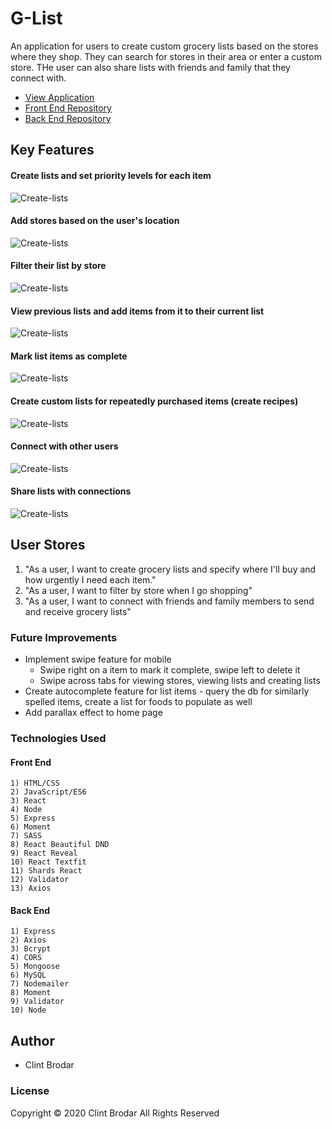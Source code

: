 # G-List
An application for users to create custom grocery lists based on the stores where they shop.  They can search for stores in their area or enter a custom store.  THe user can also share lists with friends and family that they connect with.

* [View Application](https://g-list-cb.herokuapp.com/)
* [Front End Repository](https://github.com/CB721/grocery-list-front)
* [Back End Repository](https://github.com/CB721/grocery-list-back)

## Key Features
#### Create lists and set priority levels for each item
![Create-lists](src/assets/Images/walkthrough_gifs/create-list-mobile.gif)
#### Add stores based on the user's location
![Create-lists](src/assets/Images/walkthrough_gifs/add-store-mobile.gif)
#### Filter their list by store
![Create-lists](src/assets/Images/walkthrough_gifs/filter-by-store-mobile.gif)
#### View previous lists and add items from it to their current list
![Create-lists](src/assets/Images/walkthrough_gifs/previous-list-mobile.gif)
#### Mark list items as complete
![Create-lists](src/assets/Images/walkthrough_gifs/update-item-mobile.gif)
#### Create custom lists for repeatedly purchased items (create recipes)
![Create-lists](src/assets/Images/walkthrough_gifs/recipes-mobile.gif)
#### Connect with other users
![Create-lists](src/assets/Images/walkthrough_gifs/send-receive-request-mobile.gif)
#### Share lists with connections
![Create-lists](src/assets/Images/walkthrough_gifs/send-receive-list-mobile.gif)

## User Stores
1) "As a user, I want to create grocery lists and specify where I'll buy and how urgently I need each item."
2) "As a user, I want to filter by store when I go shopping"
3) "As a user, I want to connect with friends and family members to send and receive grocery lists"

### Future Improvements
* Implement swipe feature for mobile
    * Swipe right on a item to mark it complete, swipe left to delete it
    * Swipe across tabs for viewing stores, viewing lists and creating lists
* Create autocomplete feature for list items - query the db for similarly spelled items, create a list for foods to populate as well
* Add parallax effect to home page

### Technologies Used
#### Front End
    1) HTML/CSS
    2) JavaScript/ES6
    3) React
    4) Node
    5) Express
    6) Moment
    7) SASS
    8) React Beautiful DND
    9) React Reveal
    10) React Textfit
    11) Shards React
    12) Validator
    13) Axios
#### Back End
    1) Express
    2) Axios
    3) Bcrypt
    4) CORS
    5) Mongoose
    6) MySQL
    7) Nodemailer
    8) Moment
    9) Validator
    10) Node

## Author
* Clint Brodar

### License
Copyright © 2020 Clint Brodar All Rights Reserved